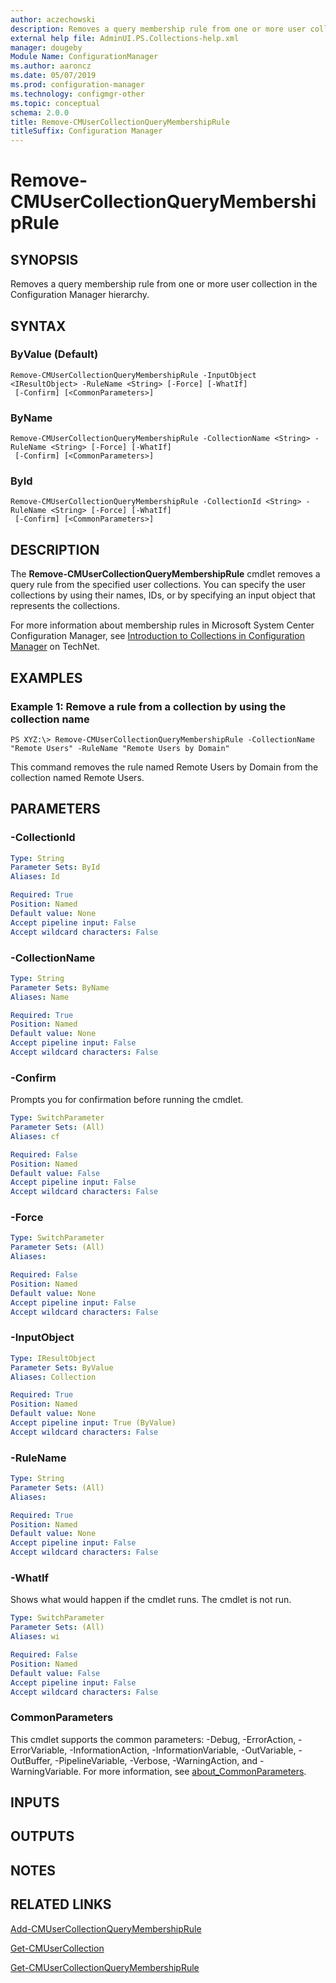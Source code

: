 ```yaml
---
author: aczechowski
description: Removes a query membership rule from one or more user collection in the Configuration Manager hierarchy.
external help file: AdminUI.PS.Collections-help.xml
manager: dougeby
Module Name: ConfigurationManager
ms.author: aaroncz
ms.date: 05/07/2019
ms.prod: configuration-manager
ms.technology: configmgr-other
ms.topic: conceptual
schema: 2.0.0
title: Remove-CMUserCollectionQueryMembershipRule
titleSuffix: Configuration Manager
---
```


# Remove-CMUserCollectionQueryMembershipRule

## SYNOPSIS
Removes a query membership rule from one or more user collection in the Configuration Manager hierarchy.

## SYNTAX

### ByValue (Default)
```
Remove-CMUserCollectionQueryMembershipRule -InputObject <IResultObject> -RuleName <String> [-Force] [-WhatIf]
 [-Confirm] [<CommonParameters>]
```

### ByName
```
Remove-CMUserCollectionQueryMembershipRule -CollectionName <String> -RuleName <String> [-Force] [-WhatIf]
 [-Confirm] [<CommonParameters>]
```

### ById
```
Remove-CMUserCollectionQueryMembershipRule -CollectionId <String> -RuleName <String> [-Force] [-WhatIf]
 [-Confirm] [<CommonParameters>]
```

## DESCRIPTION
The **Remove-CMUserCollectionQueryMembershipRule** cmdlet removes a query rule from the specified user collections.
You can specify the user collections by using their names, IDs, or by specifying an input object that represents the collections.

For more information about membership rules in Microsoft System Center Configuration Manager, see [Introduction to Collections in Configuration Manager](http://go.microsoft.com/fwlink/p/?LinkID=259433) on TechNet.

## EXAMPLES

### Example 1: Remove a rule from a collection by using the collection name
```
PS XYZ:\> Remove-CMUserCollectionQueryMembershipRule -CollectionName "Remote Users" -RuleName "Remote Users by Domain"
```

This command removes the rule named Remote Users by Domain from the collection named Remote Users.

## PARAMETERS

### -CollectionId
```yaml
Type: String
Parameter Sets: ById
Aliases: Id

Required: True
Position: Named
Default value: None
Accept pipeline input: False
Accept wildcard characters: False
```

### -CollectionName
```yaml
Type: String
Parameter Sets: ByName
Aliases: Name

Required: True
Position: Named
Default value: None
Accept pipeline input: False
Accept wildcard characters: False
```

### -Confirm
Prompts you for confirmation before running the cmdlet.

```yaml
Type: SwitchParameter
Parameter Sets: (All)
Aliases: cf

Required: False
Position: Named
Default value: False
Accept pipeline input: False
Accept wildcard characters: False
```

### -Force
```yaml
Type: SwitchParameter
Parameter Sets: (All)
Aliases:

Required: False
Position: Named
Default value: None
Accept pipeline input: False
Accept wildcard characters: False
```

### -InputObject
```yaml
Type: IResultObject
Parameter Sets: ByValue
Aliases: Collection

Required: True
Position: Named
Default value: None
Accept pipeline input: True (ByValue)
Accept wildcard characters: False
```

### -RuleName
```yaml
Type: String
Parameter Sets: (All)
Aliases:

Required: True
Position: Named
Default value: None
Accept pipeline input: False
Accept wildcard characters: False
```

### -WhatIf
Shows what would happen if the cmdlet runs.
The cmdlet is not run.

```yaml
Type: SwitchParameter
Parameter Sets: (All)
Aliases: wi

Required: False
Position: Named
Default value: False
Accept pipeline input: False
Accept wildcard characters: False
```

### CommonParameters
This cmdlet supports the common parameters: -Debug, -ErrorAction, -ErrorVariable, -InformationAction, -InformationVariable, -OutVariable, -OutBuffer, -PipelineVariable, -Verbose, -WarningAction, and -WarningVariable. For more information, see [about_CommonParameters](http://go.microsoft.com/fwlink/?LinkID=113216).

## INPUTS

## OUTPUTS

## NOTES

## RELATED LINKS

[Add-CMUserCollectionQueryMembershipRule](Add-CMUserCollectionQueryMembershipRule.md)

[Get-CMUserCollection](Get-CMUserCollection.md)

[Get-CMUserCollectionQueryMembershipRule](Get-CMUserCollectionQueryMembershipRule.md)


